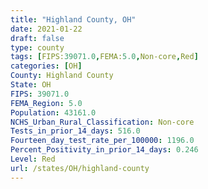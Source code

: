 ```yaml
---
title: "Highland County, OH"
date: 2021-01-22
draft: false
type: county
tags: [FIPS:39071.0,FEMA:5.0,Non-core,Red]
categories: [OH]
County: Highland County
State: OH
FIPS: 39071.0
FEMA_Region: 5.0
Population: 43161.0
NCHS_Urban_Rural_Classification: Non-core
Tests_in_prior_14_days: 516.0
Fourteen_day_test_rate_per_100000: 1196.0
Percent_Positivity_in_prior_14_days: 0.246
Level: Red
url: /states/OH/highland-county
---
```



